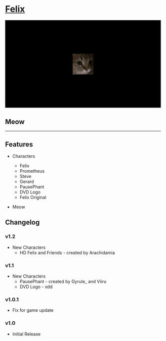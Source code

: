 # [Felix](https://openplanet.dev/plugin/felix)

![Felix Image](./opfiles/Felix.png)

## Meow

---

## Features
- Characters
    - Felix
    - Prometheus
    - Steve
    - Gerard
    - PausePhant
    - DVD Logo
    - Felix Original

- Meow

## Changelog

### v1.2
- New Characters
    - HD Felix and Friends - created by Arachidamia

### v1.1
- New Characters
    - PausePhant - created by Gyrule_ and Viiru
    - DVD Logo - xdd

### v1.0.1
- Fix for game update

### v1.0
- Initial Release

